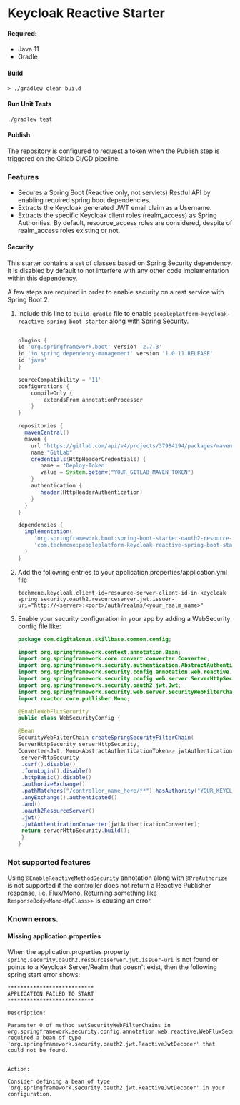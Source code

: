 # Keycloak Reactive Starter

#### Required:
 - Java 11
 - Gradle

#### Build
```
> ./gradlew clean build
```

#### Run Unit Tests
```
./gradlew test
```

#### Publish
The repository is configured to request a token when the Publish step is triggered on the Gitlab CI/CD pipeline. 

### Features
- Secures a Spring Boot (Reactive only, not servlets) Restful API by enabling required spring boot dependencies.
- Extracts the Keycloak generated JWT email claim as a Username.
- Extracts the specific Keycloak client roles (realm_access) as Spring Authorities. By default, resource_access roles are considered, despite of realm_access roles existing or not.

#### Security

This starter contains a set of classes based on Spring Security dependency. It is disabled by default to not interfere with any other code implementation within this dependency.

A few steps are required in order to enable security on a rest service with Spring Boot 2.

1. Include this line to `build.gradle` file to enable `peopleplatform-keycloak-reactive-spring-boot-starter` along with Spring Security.

    ```groovy
   
   plugins {
	id 'org.springframework.boot' version '2.7.3'
	id 'io.spring.dependency-management' version '1.0.11.RELEASE'
	id 'java'
   }

   sourceCompatibility = '11'
   configurations {
        compileOnly {
            extendsFrom annotationProcessor
        }
   }
   
   repositories {
      mavenCentral()
      maven {
        url "https://gitlab.com/api/v4/projects/37984194/packages/maven"
        name "GitLab"
        credentials(HttpHeaderCredentials) {
           name = 'Deploy-Token'
           value = System.getenv("YOUR_GITLAB_MAVEN_TOKEN")
		}
        authentication {
           header(HttpHeaderAuthentication)
        }
      }
   }

   dependencies {
      implementation(
         'org.springframework.boot:spring-boot-starter-oauth2-resource-server',
         'com.techmcne:peopleplatform-keycloak-reactive-spring-boot-starter:1.0.0'
      )
   }
   
    ```

2. Add the following entries to your application.properties/application.yml file

    ```properties
    techmcne.keycloak.client-id=resource-server-client-id-in-keycloak
    spring.security.oauth2.resourceserver.jwt.issuer-uri="http://<server>:<port>/auth/realms/<your_realm_name>"
    ```
   
3. Enable your security configuration in your app by adding a WebSecurity config file like:

    ```java
   package com.digitalonus.skillbase.common.config;
   
   import org.springframework.context.annotation.Bean;
   import org.springframework.core.convert.converter.Converter;
   import org.springframework.security.authentication.AbstractAuthenticationToken;
   import org.springframework.security.config.annotation.web.reactive.EnableWebFluxSecurity;
   import org.springframework.security.config.web.server.ServerHttpSecurity;
   import org.springframework.security.oauth2.jwt.Jwt;
   import org.springframework.security.web.server.SecurityWebFilterChain;
   import reactor.core.publisher.Mono;
   
   @EnableWebFluxSecurity
   public class WebSecurityConfig {
   
   @Bean
   SecurityWebFilterChain createSpringSecurityFilterChain(
   ServerHttpSecurity serverHttpSecurity,
   Converter<Jwt, Mono<AbstractAuthenticationToken>> jwtAuthenticationConverter) {
     serverHttpSecurity
     .csrf().disable()
     .formLogin().disable()
     .httpBasic().disable()
     .authorizeExchange()
     .pathMatchers("/controller_name_here/**").hasAuthority("YOUR_KEYCLOAK_REALM_ROLE")
     .anyExchange().authenticated()
     .and()
     .oauth2ResourceServer()
     .jwt()
     .jwtAuthenticationConverter(jwtAuthenticationConverter);
     return serverHttpSecurity.build();
     }
   }

    ```
   
### Not supported features

Using `@EnableReactiveMethodSecurity` annotation along with `@PreAuthorize` is not supported if the controller does not return
a Reactive Publisher response, i.e. Flux/Mono. Returning something like `ResponseBody<Mono<MyClass>>`
is causing an error.

### Known errors.

#### Missing application.properties
When the application.properties property `spring.security.oauth2.resourceserver.jwt.issuer-uri` 
is not found or points to a Keycloak Server/Realm that doesn't exist, then the following spring start error shows:

```shell
***************************
APPLICATION FAILED TO START
***************************

Description:

Parameter 0 of method setSecurityWebFilterChains in org.springframework.security.config.annotation.web.reactive.WebFluxSecurityConfiguration required a bean of type 'org.springframework.security.oauth2.jwt.ReactiveJwtDecoder' that could not be found.


Action:

Consider defining a bean of type 'org.springframework.security.oauth2.jwt.ReactiveJwtDecoder' in your configuration.


```
